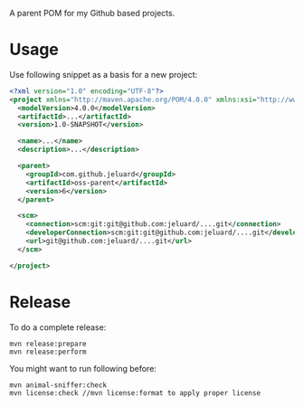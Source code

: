 A parent POM for my Github based projects.

# Usage

Use following snippet as a basis for a new project:

```xml
<?xml version="1.0" encoding="UTF-8"?>
<project xmlns="http://maven.apache.org/POM/4.0.0" xmlns:xsi="http://www.w3.org/2001/XMLSchema-instance" xsi:schemaLocation="http://maven.apache.org/POM/4.0.0 http://maven.apache.org/xsd/maven-4.0.0.xsd">
  <modelVersion>4.0.0</modelVersion>
  <artifactId>...</artifactId>
  <version>1.0-SNAPSHOT</version>

  <name>...</name>
  <description>...</description>

  <parent>
    <groupId>com.github.jeluard</groupId>
    <artifactId>oss-parent</artifactId>
    <version>6</version>
  </parent>

  <scm>
    <connection>scm:git:git@github.com:jeluard/....git</connection>
    <developerConnection>scm:git:git@github.com:jeluard/....git</developerConnection>
    <url>git@github.com:jeluard/....git</url>
  </scm>

</project>
```

# Release

To do a complete release:

```
mvn release:prepare
mvn release:perform
```

You might want to run following before:

```
mvn animal-sniffer:check
mvn license:check //mvn license:format to apply proper license
```
